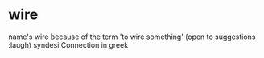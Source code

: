# wire
name's wire because of the term 'to wire something' (open to suggestions :laugh)
syndesi Connection in greek
